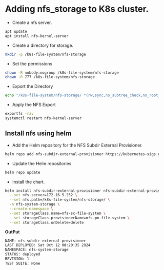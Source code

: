 # Adding nfs_storage to K8s cluster.

- Create a nfs server.
~~~bash
apt update
apt install nfs-kernel-server
~~~
- Create a directory for storage.
~~~bash
mkdir -p /k8s-file-system/nfs-storage
~~~
- Set the permissions
~~~bash
chown -R nobody:nogroup /k8s-file-system/nfs-storage
chown -R 777 /k8s-file-system/nfs-storage
~~~
- Export the Directory
~~~bash
echo "/k8s-file-system/nfs-storage/ *(rw,sync,no_subtree_check,no_root_squash)" >> /etc/exports
~~~
- Apply the NFS Export
~~~bash
exportfs -rav
systemctl restart nfs-kernel-server
~~~

## Install nfs using helm
- Add the Helm repository for the NFS Subdir External Provisioner.
~~~bash
helm repo add nfs-subdir-external-provisioner https://kubernetes-sigs.github.io/nfs-subdir-external-provisioner/
~~~
- Update the Helm repositories
~~~bash
helm repo update
~~~
- Install the chart.
~~~bash
helm install nfs-subdir-external-provisioner nfs-subdir-external-provisioner/nfs-subdir-external-provisioner \
  --set nfs.server=172.16.5.232 \
  --set nfs.path=/k8s-file-system/nfs-storage/ \
  -n nfs-system-storage \
  --create-namespace \
  --set storageClass.name=nfs-sc-file-system \
  --set storageClass.provisionerName=nfs-pn-file-system \
  --set storageClass.onDelete=delete
~~~

**OutPut**
~~~bash
NAME: nfs-subdir-external-provisioner
LAST DEPLOYED: Sat Oct 12 08:20:35 2024
NAMESPACE: nfs-system-storage
STATUS: deployed
REVISION: 1
TEST SUITE: None
~~~
